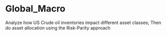 # Global_Macro
Analyze how US Crude oil inventories impact different asset classes; Then do asset allocation using the Risk-Parity approach
